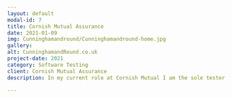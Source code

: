```yaml
---
layout: default
modal-id: 7
title: Cornish Mutual Assurance
date: 2021-01-09
img: Cunninghamandround/Cunninghamandround-home.jpg
gallery:
alt: CunninghamandRound.co.uk
project-date: 2021
category: Software Testing
client: Cornish Mutual Assurance
description: In my current role at Cornish Mutual I am the sole tester for the development team and so I'm responsible for testing all of our inhouse and customer facing web applications, at all test levels. Having come to this position with no formal software testing training I have had to learn quickly and build fomr the ground up an entire testing process for the company.  Following learning x,y z I completed ISTQB foundation level in testing to conglomerate my learning and better understand industry standards/expectations of testing and the QA process to then apply to my own process. As a lone tester I have found automation testing to be highly important in the maintenance allowing for checks to be in place. gave me handle on quality despite a number of different systems being work on at the same time. Also allowed for more agile approach which the team is in the process of adopting writing test cases using BDD principles, carrying out static and dynamic testing at all test levels, and reporting business critical bugs to developers to ensure adherence to strict financial regulations  and GDPR requirements Established continuous integration pipelines to run suites of automated regression tests, aiding the adoption of agile working practices for the development team Liaise with business owners and project managers to collect specific software requirements and create comprehensive user stories.

---
```

